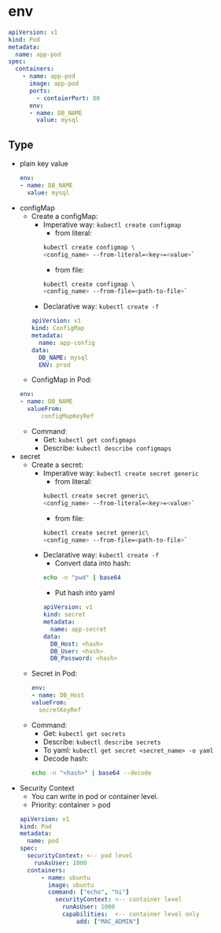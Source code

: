# env

```yaml
apiVersion: v1
kind: Pod
metadata:
  name: app-pod
spec:
  containers:
    - name: app-pod
      image: app-pod
      ports:
        - contaierPort: 80
      env:
      - name: DB_NAME
        value: mysql 
```

## Type
- plain key value
    ```yaml
    env:
    - name: DB_NAME
      value: mysql 
    ```
- configMap
    - Create a configMap:
        - Imperative way: `kubectl create configmap`
            - from literal:
            ```bash
            kubectl create configmap \
            <config_name> --from-literal=<key>=<value>`
            ```
            - from file:
            ```bash
            kubectl create configmap \
            <config_name> --from-file=<path-to-file>`
            ```
        - Declarative way: `kubectl create -f`
        ```yaml
        apiVersion: v1
        kind: ConfigMap
        metadata:
          name: app-config
        data:
          DB_NAME: mysql 
          ENV: prod
        ```
    - ConfigMap in Pod: 
    ```yaml
    env:
    - name: DB_NAME
      valueFrom:
          configMapKeyRef
    ```
    - Command:
        - Get: `kubectl get configmaps` 
        - Describe: `kubectl describe configmaps` 
- secret
    - Create a secret:
        - Imperative way: `kubectl create secret generic`
            - from literal:
            ```bash
            kubectl create secret generic\
            <config_name> --from-literal=<key>=<value>`
            ```
            - from file:
            ```bash
            kubectl create secret generic\
            <config_name> --from-file=<path-to-file>`
            ```
        - Declarative way: `kubectl create -f`
            - Convert data into hash:
            ```bash
            echo -n "pwd" | base64
            ```
            - Put hash into yaml
            ```yaml
            apiVersion: v1
            kind: secret
            metadata:
              name: app-secret
            data:
              DB_Host: <hash> 
              DB_User: <hash>
              DB_Password: <hash>
            ```
    - Secret in Pod: 
        ```yaml
        env:
        - name: DB_Host
        valueFrom:
          secretKeyRef
        ```
    - Command:
        - Get: `kubectl get secrets` 
        - Describe: `kubectl describe secrets` 
        - To yaml: `kubectl get secret <secret_name> -o yaml`
        - Decode hash:
        ```bash
        echo -n "<hash>" | base64 --decode
        ```
- Security Context
    - You can write in pod or container level.
    - Priority: container > pod
    ```yaml
    apiVersion: v1
    kind: Pod
    metadata:
      name: pod
    spec:
      securityContext: <-- pod level
        runAsUser: 1000
      containers:
          - name: ubuntu
            image: ubuntu
            command: ["echo", "hi"]
              securityContext: <-- container level
                runAsUser: 1000
                capabilities:  <-- container level only
                    add: ["MAC_ADMIN"] 
    ```

